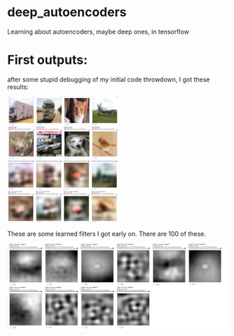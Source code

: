 # deep_autoencoders
Learning about autoencoders, maybe deep ones, in tensorflow

# First outputs:

after some stupid debugging of my initial code throwdown, I got these results:

![input](https://github.com/PeterMitrano/deep_autoencoders/blob/master/images/initial_in.png "input to the autoencoder")
![output](https://github.com/PeterMitrano/deep_autoencoders/blob/master/images/initial_out.png "output of the autoencoder")


These are some learned filters I got early on. There are 100 of these.

![output](https://github.com/PeterMitrano/deep_autoencoders/blob/master/images/learned_whole_image_filters.png "learned filters")

